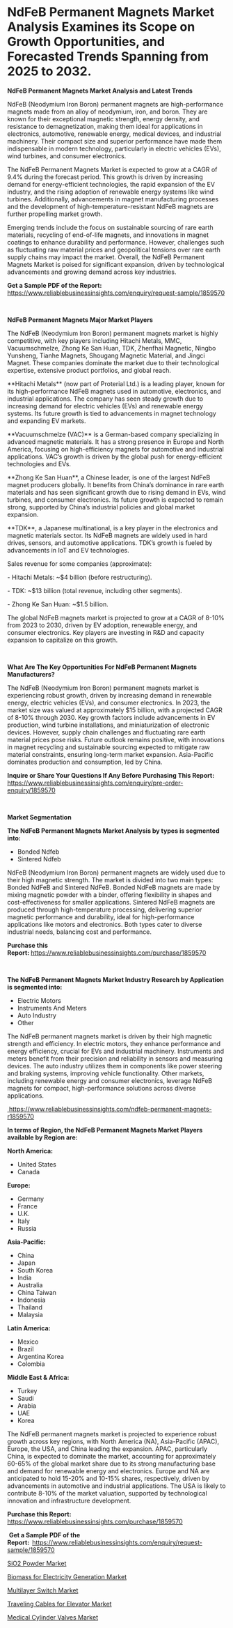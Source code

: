 <p><h1>NdFeB Permanent Magnets Market Analysis Examines its Scope on Growth Opportunities, and Forecasted Trends Spanning from 2025 to 2032.</h1></p><p><strong>NdFeB Permanent Magnets Market Analysis and Latest Trends</strong></p>
<p><p>NdFeB (Neodymium Iron Boron) permanent magnets are high-performance magnets made from an alloy of neodymium, iron, and boron. They are known for their exceptional magnetic strength, energy density, and resistance to demagnetization, making them ideal for applications in electronics, automotive, renewable energy, medical devices, and industrial machinery. Their compact size and superior performance have made them indispensable in modern technology, particularly in electric vehicles (EVs), wind turbines, and consumer electronics.</p><p>The NdFeB Permanent Magnets Market is expected to grow at a CAGR of 9.4% during the forecast period. This growth is driven by increasing demand for energy-efficient technologies, the rapid expansion of the EV industry, and the rising adoption of renewable energy systems like wind turbines. Additionally, advancements in magnet manufacturing processes and the development of high-temperature-resistant NdFeB magnets are further propelling market growth.</p><p>Emerging trends include the focus on sustainable sourcing of rare earth materials, recycling of end-of-life magnets, and innovations in magnet coatings to enhance durability and performance. However, challenges such as fluctuating raw material prices and geopolitical tensions over rare earth supply chains may impact the market. Overall, the NdFeB Permanent Magnets Market is poised for significant expansion, driven by technological advancements and growing demand across key industries.</p></p>
<p><strong>Get a Sample PDF of the Report:&nbsp;</strong> <a href="https://www.reliablebusinessinsights.com/enquiry/request-sample/1859570?utm_campaign=2132&utm_medium=2&utm_source=Github&utm_content=ia&utm_term=24012025&utm_id=ndfeb-permanent-magnets">https://www.reliablebusinessinsights.com/enquiry/request-sample/1859570</a></p>
<p>&nbsp;</p>
<p><strong>NdFeB Permanent Magnets Major Market Players</strong></p>
<p><p>The NdFeB (Neodymium Iron Boron) permanent magnets market is highly competitive, with key players including Hitachi Metals, MMC, Vacuumschmelze, Zhong Ke San Huan, TDK, Zhenfhai Magnetic, Ningbo Yunsheng, Tianhe Magnets, Shougang Magnetic Material, and Jingci Magnet. These companies dominate the market due to their technological expertise, extensive product portfolios, and global reach.</p><p>**Hitachi Metals** (now part of Proterial Ltd.) is a leading player, known for its high-performance NdFeB magnets used in automotive, electronics, and industrial applications. The company has seen steady growth due to increasing demand for electric vehicles (EVs) and renewable energy systems. Its future growth is tied to advancements in magnet technology and expanding EV markets.</p><p>**Vacuumschmelze (VAC)** is a German-based company specializing in advanced magnetic materials. It has a strong presence in Europe and North America, focusing on high-efficiency magnets for automotive and industrial applications. VAC’s growth is driven by the global push for energy-efficient technologies and EVs.</p><p>**Zhong Ke San Huan**, a Chinese leader, is one of the largest NdFeB magnet producers globally. It benefits from China’s dominance in rare earth materials and has seen significant growth due to rising demand in EVs, wind turbines, and consumer electronics. Its future growth is expected to remain strong, supported by China’s industrial policies and global market expansion.</p><p>**TDK**, a Japanese multinational, is a key player in the electronics and magnetic materials sector. Its NdFeB magnets are widely used in hard drives, sensors, and automotive applications. TDK’s growth is fueled by advancements in IoT and EV technologies.</p><p>Sales revenue for some companies (approximate):  </p><p>- Hitachi Metals: ~$4 billion (before restructuring).  </p><p>- TDK: ~$13 billion (total revenue, including other segments).  </p><p>- Zhong Ke San Huan: ~$1.5 billion.</p><p>The global NdFeB magnets market is projected to grow at a CAGR of 8-10% from 2023 to 2030, driven by EV adoption, renewable energy, and consumer electronics. Key players are investing in R&D and capacity expansion to capitalize on this growth.</p></p>
<p>&nbsp;</p>
<p><strong>What Are The Key Opportunities For NdFeB Permanent Magnets Manufacturers?</strong></p>
<p><p>The NdFeB (Neodymium Iron Boron) permanent magnets market is experiencing robust growth, driven by increasing demand in renewable energy, electric vehicles (EVs), and consumer electronics. In 2023, the market size was valued at approximately $15 billion, with a projected CAGR of 8-10% through 2030. Key growth factors include advancements in EV production, wind turbine installations, and miniaturization of electronic devices. However, supply chain challenges and fluctuating rare earth material prices pose risks. Future outlook remains positive, with innovations in magnet recycling and sustainable sourcing expected to mitigate raw material constraints, ensuring long-term market expansion. Asia-Pacific dominates production and consumption, led by China.</p></p>
<p><strong>Inquire or Share Your Questions If Any Before Purchasing This Report:</strong> <a href="https://www.reliablebusinessinsights.com/enquiry/pre-order-enquiry/1859570?utm_campaign=2132&utm_medium=2&utm_source=Github&utm_content=ia&utm_term=24012025&utm_id=ndfeb-permanent-magnets">https://www.reliablebusinessinsights.com/enquiry/pre-order-enquiry/1859570</a></p>
<p>&nbsp;</p>
<p><strong>Market Segmentation</strong></p>
<p><strong>The NdFeB Permanent Magnets Market Analysis by types is segmented into:</strong></p>
<p><ul><li>Bonded Ndfeb</li><li>Sintered Ndfeb</li></ul></p>
<p><p>NdFeB (Neodymium Iron Boron) permanent magnets are widely used due to their high magnetic strength. The market is divided into two main types: Bonded NdFeB and Sintered NdFeB. Bonded NdFeB magnets are made by mixing magnetic powder with a binder, offering flexibility in shapes and cost-effectiveness for smaller applications. Sintered NdFeB magnets are produced through high-temperature processing, delivering superior magnetic performance and durability, ideal for high-performance applications like motors and electronics. Both types cater to diverse industrial needs, balancing cost and performance.</p></p>
<p><strong>Purchase this Report:&nbsp;</strong><a href="https://www.reliablebusinessinsights.com/purchase/1859570?utm_campaign=2132&utm_medium=2&utm_source=Github&utm_content=ia&utm_term=24012025&utm_id=ndfeb-permanent-magnets">https://www.reliablebusinessinsights.com/purchase/1859570</a></p>
<p>&nbsp;</p>
<p><strong>The NdFeB Permanent Magnets Market Industry Research by Application is segmented into:</strong></p>
<p><ul><li>Electric Motors</li><li>Instruments And Meters</li><li>Auto Industry</li><li>Other</li></ul></p>
<p><p>The NdFeB permanent magnets market is driven by their high magnetic strength and efficiency. In electric motors, they enhance performance and energy efficiency, crucial for EVs and industrial machinery. Instruments and meters benefit from their precision and reliability in sensors and measuring devices. The auto industry utilizes them in components like power steering and braking systems, improving vehicle functionality. Other markets, including renewable energy and consumer electronics, leverage NdFeB magnets for compact, high-performance solutions across diverse applications.</p></p>
<p><a href="https://www.reliablebusinessinsights.com/ndfeb-permanent-magnets-r1859570?utm_campaign=2132&utm_medium=2&utm_source=Github&utm_content=ia&utm_term=24012025&utm_id=ndfeb-permanent-magnets">&nbsp;https://www.reliablebusinessinsights.com/ndfeb-permanent-magnets-r1859570</a></p>
<p><strong>In terms of Region, the NdFeB Permanent Magnets Market Players available by Region are:</strong></p>
<p>
    <p> <strong> North America: </strong>
        <ul>
            <li>United States</li>
            <li>Canada</li>
        </ul>
        </p> 
    <p> <strong> Europe: </strong>
        <ul>
            <li>Germany</li>
            <li>France</li>
            <li>U.K.</li>
            <li>Italy</li>
            <li>Russia</li>
        </ul>
        </p> 
    <p> <strong> Asia-Pacific: </strong>
        <ul>
            <li>China</li>
            <li>Japan</li>
            <li>South Korea</li>
            <li>India</li>
            <li>Australia</li>
            <li>China Taiwan</li>
            <li>Indonesia</li>
            <li>Thailand</li>
            <li>Malaysia</li>
        </ul>
        </p> 
    <p> <strong> Latin America: </strong>
        <ul>
            <li>Mexico</li>
            <li>Brazil</li>
            <li>Argentina Korea</li>
            <li>Colombia</li>
        </ul>
        </p> 
    <p> <strong> Middle East & Africa: </strong>
        <ul>
            <li>Turkey</li>
            <li>Saudi</li>
            <li>Arabia</li>
            <li>UAE</li>
            <li>Korea</li>
        </ul>
    </p>
    </p>
<p><p>The NdFeB permanent magnets market is projected to experience robust growth across key regions, with North America (NA), Asia-Pacific (APAC), Europe, the USA, and China leading the expansion. APAC, particularly China, is expected to dominate the market, accounting for approximately 60-65% of the global market share due to its strong manufacturing base and demand for renewable energy and electronics. Europe and NA are anticipated to hold 15-20% and 10-15% shares, respectively, driven by advancements in automotive and industrial applications. The USA is likely to contribute 8-10% of the market valuation, supported by technological innovation and infrastructure development.</p></p>
<p><strong>Purchase this Report: </strong><a href="https://www.reliablebusinessinsights.com/purchase/1859570?utm_campaign=2132&utm_medium=2&utm_source=Github&utm_content=ia&utm_term=24012025&utm_id=ndfeb-permanent-magnets">https://www.reliablebusinessinsights.com/purchase/1859570</a></p>
<p>&nbsp;<strong>Get a Sample PDF of the Report:&nbsp;&nbsp;</strong><a href="https://www.reliablebusinessinsights.com/enquiry/request-sample/1859570?utm_campaign=2132&utm_medium=2&utm_source=Github&utm_content=ia&utm_term=24012025&utm_id=ndfeb-permanent-magnets">https://www.reliablebusinessinsights.com/enquiry/request-sample/1859570</a></p>
<p><strong></strong></p>
<p><p><a href="https://www.linkedin.com/pulse/sio2-powder-market-size-growth-expected-reach-cagr-93-from-aumnf?utm_campaign=2132&utm_medium=2&utm_source=Github&utm_content=ia&utm_term=24012025&utm_id=ndfeb-permanent-magnets">SiO2 Powder Market</a></p><p><a href="https://www.linkedin.com/pulse/biomass-electricity-generation-market-innovations-trends-comprehensive-i10cf?utm_campaign=2132&utm_medium=2&utm_source=Github&utm_content=ia&utm_term=24012025&utm_id=ndfeb-permanent-magnets">Biomass for Electricity Generation Market</a></p><p><a href="https://www.linkedin.com/pulse/multilayer-switch-market-size-growing-102-growth-rate-from-9shcf?utm_campaign=2132&utm_medium=2&utm_source=Github&utm_content=ia&utm_term=24012025&utm_id=ndfeb-permanent-magnets">Multilayer Switch Market</a></p><p><a href="https://www.linkedin.com/pulse/market-dynamics-traveling-cables-elevator-industry-forecast-trends-uonjf?utm_campaign=2132&utm_medium=2&utm_source=Github&utm_content=ia&utm_term=24012025&utm_id=ndfeb-permanent-magnets">Traveling Cables for Elevator Market</a></p><p><a href="https://www.linkedin.com/pulse/medical-cylinder-valves-market-report-financial-overview-xowaf?utm_campaign=2132&utm_medium=2&utm_source=Github&utm_content=ia&utm_term=24012025&utm_id=ndfeb-permanent-magnets">Medical Cylinder Valves Market</a></p></p>